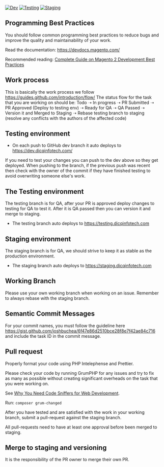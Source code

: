 [![Dev](https://github.com/diamondicq/ecommerce2/actions/workflows/dev.yml/badge.svg)](https://github.com/diamondicq/ecommerce2/actions/workflows/dev.yml)  [![Testing](https://github.com/diamondicq/ecommerce2/actions/workflows/testing.yml/badge.svg)](https://github.com/diamondicq/ecommerce2/actions/workflows/testing.yml)  [![Staging](https://github.com/diamondicq/ecommerce2/actions/workflows/version_and_merge.yml/badge.svg)](https://github.com/diamondicq/ecommerce2/actions/workflows/version_and_merge.yml)

## Programming Best Practices
You should follow common programming best practices to reduce bugs and improve the quality and maintainability of your work.

Read the documentation: https://devdocs.magento.com/

Recommended reading: [Complete Guide on Magento 2 Development Best Practices](https://www.icecubedigital.com/blog/complete-guide-on-magento-2-development-best-practices)

## Work process
This is basically the work process we follow https://guides.github.com/introduction/flow/
The status flow for the task that you are working on should be:
Todo ➝ In progress ➝ PR Submitted ➝ PR Approved (Deploy to testing env) ➝ Ready for QA ➝ QA Passed ➝ Version it and Merged to Staging ➝ Rebase testing branch to staging (resolve any conflicts with the authors of the affected code)

## Testing environment
- On each push to GitHub dev branch it auto deploys to https://dev.dicqinfotech.com/

If you need to test your changes you can push to the dev above so they get deployed. When pushing to the branch, if the previous push was recent then check with the owner of the commit if they have finished testing to avoid overwriting someone else's work.

## The Testing environment
The testing branch is for QA, after your PR is approved deploy changes to testing for QA to test it. After it is QA passed then you can version it and merge to staging.
- The testing branch auto deploys to https://testing.dicqinfotech.com

## Staging environment
The staging branch is for QA, we should strive to keep it as stable as the production environment.
- The staging branch auto deploys to https://staging.dicqinfotech.com

## Working Branch
Please use your own working branch when working on an issue. Remember to always rebase with the staging branch.

## Semantic Commit Messages
For your commit names, you must follow the guideline here https://gist.github.com/joshbuchea/6f47e86d2510bce28f8e7f42ae84c716 and include the task ID in the commit message.

## Pull request
Properly format your code using PHP Intelephense and Prettier.

Please check your code by running GrumPHP for any issues and try to fix as many as possible without creating significant overheads on the task that you were working on.

See [Why You Need Code Sniffers for Web Development](https://www.hongkiat.com/blog/code-optimization-code-sniffers/#:~:text=Code%20sniffers%20will%20check%20source,the%20way%20code%20is%20written).

Run: `composer grum-changed`

After you have tested and are satisfied with the work in your working branch, submit a pull-request against the staging branch.

All pull-requests need to have at least one approval before been merged to staging.

## Merge to staging and versioning
It is the responsibility of the PR owner to merge their own PR.
